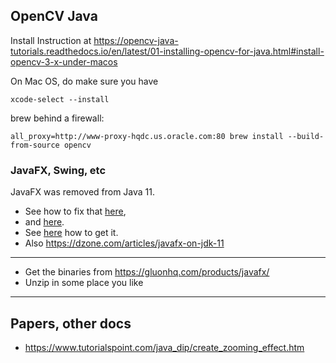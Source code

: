 ## OpenCV Java
Install Instruction at <https://opencv-java-tutorials.readthedocs.io/en/latest/01-installing-opencv-for-java.html#install-opencv-3-x-under-macos> 

On Mac OS, do make sure you have
```buildoutcfg
xcode-select --install
```

brew behind a firewall:
```buildoutcfg
all_proxy=http://www-proxy-hqdc.us.oracle.com:80 brew install --build-from-source opencv
```

### JavaFX, Swing, etc
JavaFX was removed from Java 11.
- See how to fix that [here](https://www.youtube.com/watch?time_continue=157&v=WtOgoomDewo&feature=emb_logo),
- and [here](https://openjfx.io/openjfx-docs/).
- See [here](https://www.infoworld.com/article/3305073/removed-from-jdk-11-javafx-11-arrives-as-a-standalone-module.html) how to get it.
- Also <https://dzone.com/articles/javafx-on-jdk-11>

---

- Get the binaries from <https://gluonhq.com/products/javafx/>
- Unzip in some place you like
---

## Papers, other docs
- <https://www.tutorialspoint.com/java_dip/create_zooming_effect.htm>
